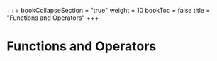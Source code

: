 +++
bookCollapseSection = "true"
weight = 10
bookToc = false
title = "Functions and Operators"
+++


# Functions and Operators

